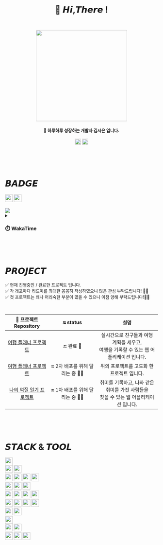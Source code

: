 <br>

<h1 align="center">
 👋 𝙃𝙞,𝙏𝙝𝙚𝙧𝙚 ! 
</h1>

<br>

<p align="center">
  <img src="https://github.com/sieunnnn/sieunnnn/assets/119668620/4d6e46cb-4359-43d9-bd71-0c0cf30e1b95" width="300px"/>
</p>

<h4 align="center">
 🌱 하루하루 성장하는 개발자 김시은 입니다.
</h4>
<div align="center">
 <a href="mailto:wldsmtldsm65@gmail.com"><img src="https://img.shields.io/badge/Gmail-EA4335?style=plastic&logo=gmail&logoColor=white" height="20px"/></a>
 <a href="https://sieun96.notion.site/25d98a14fdf8484faf1a159af2ce2916?pvs=4"><img src="https://img.shields.io/badge/TechLog-black?style=plastic&logo=notion&logoColor=white" height="20px"/></a>
 
 
</div>

<br>
<br>
<br>
<br>


# 𝘽𝘼𝘿𝙂𝙀
<div align="left">
  <img src="http://mazassumnida.wtf/api/mini/generate_badge?boj=sini_96" height="25px"/>
  <img src="https://wakatime.com/badge/user/64576960-570f-498b-ad69-685267d5d7ed.svg" height="25px"/>
</div>

<br>
<img src="https://github-profile-trophy.vercel.app/?username=sieunnnn&theme=gitdimmed&column=7"/>

<details>
<summary> <h3> ⏱️ WakaTime </h3> </summary>
<div>
<img src="https://github-readme-stats.vercel.app/api/wakatime?username=sieunnnn"/>
</div>
</details>

<br>
<br>
<br>

# 𝙋𝙍𝙊𝙅𝙀𝘾𝙏
✅ 현재 진행중인 / 완료한 프로젝트 입니다. <br>
✅ 각 레포마다 리드미를 최대한 꼼꼼히 작성하였으니 많은 관심 부탁드립니다! 🙇‍♀️ <br>
✅ 첫 프로젝트는 꽤나 어리숙한 부분이 많을 수 있으니 이점 양해 부탁드립니다!🙇‍♀️

<br>

| 📁 프로젝트 Repository | 🔛 status | 설명 |
|:-----:|:-----:|:-----:|
|<a href="https://github.com/sieunnnn/MultiCampusProject"> 여행 플래너 프로젝트 </a>| 🔚 완료 💫 | 실시간으로 친구들과 여행 계획을 세우고, <br> 여행을 기록할 수 있는 웹 어플리케이션 입니다. |
|<a href="https://github.com/travel-planner-project/TravelPlanner"> 여행 플래너 프로젝트 </a>| 🔛 2차 배포를 위해 달리는 중 🏃‍♀️ | 위의 프로젝트를 고도화 한 프로젝트 입니다. |
|<a href="https://github.com/My-duckzil-diary"> 나의 덕질 일기 프로젝트 </a>| 🔛 1차 배포를 위해 달리는 중 🏃‍♀️ | 취미를 기록하고, 나와 같은 취미를 가진 사람들을 <br> 찾을 수 있는 웹 어플리케이션 입니다. |

<br>
<br>
<br>

# 𝙎𝙏𝘼𝘾𝙆 & 𝙏𝙊𝙊𝙇
<img src="https://img.shields.io/badge/Java-0B2C4A?style=flat&logo=java&logoColor=white" height="25px"/> <br>
<img src="https://img.shields.io/badge/MySQL-4479A1?style=flat&logo=mysql&logoColor=white" height="25px"/> <img src="https://img.shields.io/badge/Redis-DC382D?style=flat&logo=redis&logoColor=white" height="25px"/> <br>
<img src="https://img.shields.io/badge/SpringBoot-6DB33F?style=flat&logo=springboot&logoColor=white" height="25px"/> <img src="https://img.shields.io/badge/SpringSecurity-6DB33F?style=flat&logo=springsecurity&logoColor=white" height="25px"/> <img src="https://img.shields.io/badge/Thymeleaf-005F0F?style=flat&logo=thymeleaf&logoColor=white" height="25px"/> <img src="https://img.shields.io/badge/jsonwebtokens-black?style=flat&logo=jsonwebtokens&logoColor=white" height="25px"/> <br>
<img src="https://img.shields.io/badge/GitHubActions-2088FF?style=flat&logo=githubactions&logoColor=white" height="25px"/> <img src="https://img.shields.io/badge/Amazon CodeDeploy-1765F6?style=flat&logo=amazonaws&logoColor=white" height="25px"/> <img src="https://img.shields.io/badge/Amazon S3-569A31?style=flat&logo=amazons3&logoColor=white" height="25px"/> <br>
<img src="https://img.shields.io/badge/Nginx-009639?style=flat&logo=nginx&logoColor=white" height="25px"/> <img src="https://img.shields.io/badge/Amazon EC2-FF9900?style=flat&logo=amazonec2&logoColor=white" height="25px"/> <img src="https://img.shields.io/badge/Amazon RDS-527FFF?style=flat&logo=amazonrds&logoColor=white" height="25px"/> <img src="https://img.shields.io/badge/Amazon Route53-8C4FFF?style=flat&logo=amazonroute53&logoColor=white" height="25px"/> <br>
<img src="https://img.shields.io/badge/Apache Tomcat-F39914?style=flat&logo=apachetomcat&logoColor=white" height="25px"/> <img src="https://img.shields.io/badge/Ubuntu-E95420?style=flat&logo=ubuntu&logoColor=white" height="25px"/> <img src="https://img.shields.io/badge/Virtualbox-183A61?style=flat&logo=virtualbox&logoColor=white" height="25px"/> <img src="https://img.shields.io/badge/Linux-black?style=flat&logo=linux&logoColor=white" height="25px"/> <br>
<img src="https://img.shields.io/badge/Git-F05032?style=flat&logo=git&logoColor=white" height="25px"/> <img src="https://img.shields.io/badge/Github-black?style=flat&logo=github&logoColor=white" height="25px"/> <br>
<img src="https://img.shields.io/badge/WebSocket Stomp-black?style=flat&logoColor=white" height="25px"/> <br>
<img src="https://img.shields.io/badge/Swagger-85EA2D?style=flat&logo=swagger&logoColor=white" height="25px"/> <img src="https://img.shields.io/badge/Postman-FF6C37? style=flat&logo=postman&logoColor=white" height="25px"/> <br>
<img src="https://img.shields.io/badge/Notion-black?style=flat&logo=notion&logoColor=white" height="25px"/> <img src="https://img.shields.io/badge/figma-black?style=flat&logo=figma&logoColor=white" height="25px"/> <img src="https://img.shields.io/badge/IntelliJ IDEA-black?style=flat&logo=intellijidea&logoColor=white" height="25px"/>

<br>
<br>
<br>
<br>
<br>
<br>

